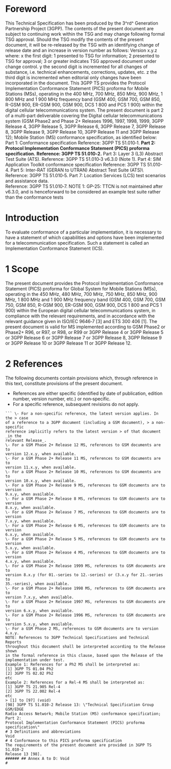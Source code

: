 # Foreword
This Technical Specification has been produced by the 3^rd^ Generation
Partnership Project (3GPP).
The contents of the present document are subject to continuing work within the
TSG and may change following formal TSG approval. Should the TSG modify the
contents of the present document, it will be re-released by the TSG with an
identifying change of release date and an increase in version number as
follows:
Version x.y.z
where:
x the first digit:
1 presented to TSG for information;
2 presented to TSG for approval;
3 or greater indicates TSG approved document under change control.
y the second digit is incremented for all changes of substance, i.e. technical
enhancements, corrections, updates, etc.
z the third digit is incremented when editorial only changes have been
incorporated in the document.
This 3GPP TS provides the Protocol Implementation Conformance Statement (PICS)
proforma for Mobile Stations (MSs), operating in the 400 MHz, 700 MHz, 850
MHz, 900 MHz, 1 800 MHz and 1 900 MHz frequency band (GSM 400, GSM 700, GSM
850, R-GSM 900, ER-GSM 900, GSM 900, DCS 1 800 and PCS 1 900) within the
digital cellular telecommunications system.
The present document is part 2 of a multi-part deliverable covering the
Digital cellular telecommunications system (GSM Phase2 and Phase 2+ Releases
1996, 1997, 1998, 1999, 3GPP Release 4, 3GPP Release 5, 3GPP Release 6, 3GPP
Release 7, 3GPP Release 8, 3GPP Release 9, 3GPP Release 10, 3GPP Release 11
and 3GPP Release 12); Mobile Station (MS) conformance specification, as
identified below:
Part 1: Conformance specification
Reference: 3GPP TS 51.010‑1.
**Part 2: Protocol Implementation Conformance Statement (PICS) proforma
specification.**
**Reference: 3GPP TS 51.010‑2.**
Part 3: Layer 3 (L3) Abstract Test Suite (ATS).
Reference: 3GPP TS 51.010‑3 v6.3.0 (Note 1).
Part 4: SIM Application Toolkit conformance specification
Reference: 3GPP TS 51.010-4.
Part 5: Inter-RAT (GERAN to UTRAN) Abstract Test Suite (ATS)\ Reference: 3GPP
TS 51.010‑5.
Part 7: Location Services (LCS) test scenarios and assistance data.\
Reference: 3GPP TS 51.010‑7.
NOTE 1: GP-25: TTCN is not maintained after v6.3.0, and is henceforward to be
considered an example test suite rather than the conformance tests
# Introduction
To evaluate conformance of a particular implementation, it is necessary to
have a statement of which capabilities and options have been implemented for a
telecommunication specification. Such a statement is called an Implementation
Conformance Statement (ICS).
# 1 Scope
The present document provides the Protocol Implementation Conformance
Statement (PICS) proforma for Global System for Mobile Stations (MSs),
operating in the 450 MHz, 480 MHz, 700 MHz, 750 MHz, 850 MHz, 900 MHz, 1 800
MHz and 1 900 MHz frequency band (GSM 400, GSM 700, GSM 750, GSM 850, R-GSM
900, ER-GSM 900, GSM 900, DCS 1 800 and PCS 1 900) within the European digital
cellular telecommunications system, in compliance with the relevant
requirements, and in accordance with the relevant guidance given in ISO/IEC
9646‑7 [3] and ETS 300 406 [1].
The present document is valid for MS implemented according to GSM Phase2 or
Phase2+ R96, or R97, or R98, or R99 or 3GPP Release 4 or 3GPP Release 5 or
3GPP Release 6 or 3GPP Release 7 or 3GPP Release 8, 3GPP Release 9 or 3GPP
Release 10 or 3GPP Release 11 or 3GPP Release 12.
# 2 References
The following documents contain provisions which, through reference in this
text, constitute provisions of the present document.
  * References are either specific (identified by date of publication, edition number, version number, etc.) or non‑specific.
  * For a specific reference, subsequent revisions do not apply.
```{=html}
``` \- For a non-specific reference, the latest version applies. In the > case
of a reference to a 3GPP document (including a GSM document), > a non-specific
reference implicitly refers to the latest version > of that document _in the
relevant Release_.
\- For a GSM Phase 2+ Release 12 MS, references to GSM documents are to
version 12.x.y, when available.
\- For a GSM Phase 2+ Release 11 MS, references to GSM documents are to
version 11.x.y, when available.
\- For a GSM Phase 2+ Release 10 MS, references to GSM documents are to
version 10.x.y, when available.
\- For a GSM Phase 2+ Release 9 MS, references to GSM documents are to version
9.x.y, when available.
\- For a GSM Phase 2+ Release 8 MS, references to GSM documents are to version
8.x.y, when available.
\- For a GSM Phase 2+ Release 7 MS, references to GSM documents are to version
7.x.y, when available.
\- For a GSM Phase 2+ Release 6 MS, references to GSM documents are to version
6.x.y, when available.
\- For a GSM Phase 2+ Release 5 MS, references to GSM documents are to version
5.x.y, when available.
\- For a GSM Phase 2+ Release 4 MS, references to GSM documents are to version
4.x.y, when available.
\- For a GSM Phase 2+ Release 1999 MS, references to GSM documents are to
version 8.x.y (for 01.-series to 12.-series) or (3.x.y for 21.-series to
35.-series), when available.
\- For a GSM Phase 2+ Release 1998 MS, references to GSM documents are to
version 7.x.y, when available.
\- For a GSM Phase 2+ Release 1997 MS, references to GSM documents are to
version 6.x.y, when available.
\- For a GSM Phase 2+ Release 1996 MS, references to GSM documents are to
version 5.x.y, when available.
\- For a GSM Phase 2 MS, references to GSM documents are to version 4.x.y.
NOTE: References to 3GPP Technical Specifications and Technical Reports
throughout this document shall be interpreted according to the Release shown
in the formal reference in this clause, based upon the Release of the
implementation under test.
Example 1: References for a Ph2 MS shall be interpreted as:
[1] 3GPP TS 01.04 Ph2
[2] 3GPP TS 02.02 Ph2
etc
Example 2: References for a Rel-4 MS shall be interpreted as:
[1] 3GPP TS 21.905 Rel-4
[2] 3GPP TS 22.002 Rel-4
etc
> [1] to [97] (void)
[98] 3GPP TS 51.010-2 Release 13: \"Technical Specification Group GSM/EDGE
Radio Access Network; Mobile Station (MS) conformance specification; Part 2:
Protocol Implementation Conformance Statement (PICS) proforma specification\"
# 3 Definitions and abbreviations
Void
# 4 Conformance to this PICS proforma specification
The requirements of the present document are provided in 3GPP TS 51.010-2
Release 13 [98].
###### ## Annex A to D: Void
#